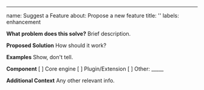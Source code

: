 ---
name: Suggest a Feature
about: Propose a new feature
title: ''
labels: enhancement

**What problem does this solve?**
Brief description.

**Proposed Solution**
How should it work?

**Examples**
Show, don't tell.

**Component**
[ ] Core engine
[ ] Plugin/Extension
[ ] Other: _____

**Additional Context**
Any other relevant info.